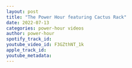 ```yaml
---
layout: post
title: "The Power Hour featuring Cactus Rack"
date: 2022-07-13
categories: power-hour videos
author: power-hour
spotify_track_id: 
youtube_video_id: F3GZthNT_1k
apple_track_id: 
youtube_metadata: 
---
```

